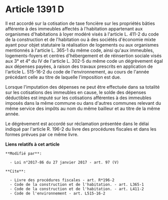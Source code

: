 # Article 1391 D

Il est accordé sur la cotisation de taxe foncière sur les propriétés bâties afférente à des immeubles affectés à l'habitation
appartenant aux organismes d'habitations à loyer modéré visés à l'article L. 411-2 du code de la construction et de
l'habitation ou à des sociétés d'économie mixte ayant pour objet statutaire la réalisation de logements ou aux organismes
mentionnés à l'article L. 365-1 du même code, ainsi qu'aux immeubles, logements-foyers et centres d'hébergement et de
réinsertion sociale visés aux 3° et 4° du IV de l'article L. 302-5 du même code un dégrèvement égal aux dépenses payées, à
raison des travaux prescrits en application de l'article L. 515-16-2 du code de l'environnement, au cours de l'année
précédant celle au titre de laquelle l'imposition est due. 

Lorsque l'imputation des dépenses ne peut être effectuée dans sa totalité sur les cotisations des immeubles en cause, le
solde des dépenses déductibles est imputé sur les cotisations afférentes à des immeubles imposés dans la même commune ou dans
d'autres communes relevant du même service des impôts au nom du même bailleur et au titre de la même année. 

Le dégrèvement est accordé sur réclamation présentée dans le délai indiqué par l'article R. 196-2 du livre des procédures
fiscales et dans les formes prévues par ce même livre.

**Liens relatifs à cet article**

	**Modifié par**:

	  - Loi n°2017-86 du 27 janvier 2017 - art. 97 (V)

	**Cite**:

	  - Livre des procédures fiscales - art. R*196-2
	  - Code de la construction et de l'habitation. - art. L365-1
	  - Code de la construction et de l'habitation. - art. L411-2
	  - Code de l'environnement - art. L515-16-2
